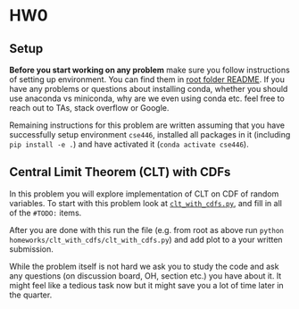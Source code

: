 # HW0

## Setup

**Before you start working on any problem** make sure you follow instructions of setting up environment. You can find them in [root folder README](../../README.md). If you have any problems or questions about installing conda, whether you should use anaconda vs miniconda, why are we even using conda etc. feel free to reach out to TAs, stack overflow or Google.

Remaining instructions for this problem are written assuming that you have successfully setup environment `cse446`, installed all packages in it (including `pip install -e .`) and have activated it (`conda activate cse446`).

## Central Limit Theorem (CLT) with CDFs

In this problem you will explore implementation of CLT on CDF of random variables.
To start with this problem look at [`clt_with_cdfs.py`](./clt_with_cdfs.py), and fill in all of the `#TODO:` items.

After you are done with this run the file (e.g. from root as above run `python homeworks/clt_with_cdfs/clt_with_cdfs.py`) and add plot to a your written submission.

While the problem itself is not hard we ask you to study the code and ask any questions (on discussion board, OH, section etc.) you have about it. It might feel like a tedious task now but it might save you a lot of time later in the quarter.
